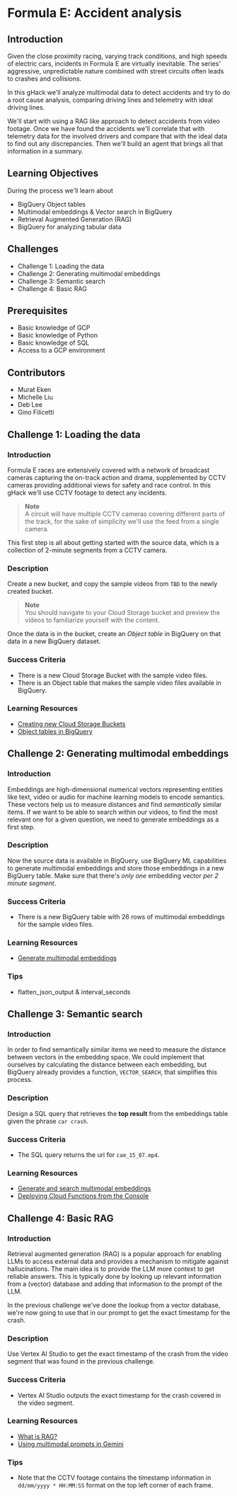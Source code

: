 # Formula E: Accident analysis

## Introduction

Given the close proximity racing, varying track conditions, and high speeds of electric cars, incidents in Formula E are virtually inevitable. The series' aggressive, unpredictable nature combined with street circuits often leads to crashes and collisions.

In this gHack we'll analyze multimodal data to detect accidents and try to do a root cause analysis, comparing driving lines and telemetry with ideal driving lines.

We'll start with using a RAG like approach to detect accidents from video footage. Once we have found the accidents we'll correlate that with telemetry data for the involved drivers and compare that with the ideal data to find out any discrepancies. Then we'll build an agent that brings all that information in a summary.

## Learning Objectives

During the process we'll learn about

- BigQuery Object tables
- Multimodal embeddings & Vector search in BigQuery
- Retrieval Augmented Generation (RAG)
- BigQuery for analyzing tabular data

## Challenges

- Challenge 1: Loading the data
- Challenge 2: Generating multimodal embeddings
- Challenge 3: Semantic search
- Challenge 4: Basic RAG

## Prerequisites

- Basic knowledge of GCP
- Basic knowledge of Python
- Basic knowledge of SQL
- Access to a GCP environment

## Contributors

- Murat Eken
- Michelle Liu
- Deb Lee
- Gino Filicetti

## Challenge 1: Loading the data

### Introduction

Formula E races are extensively covered with a network of broadcast cameras capturing the on-track action and drama, supplemented by CCTV cameras providing additional views for safety and race control. In this gHack we'll use CCTV footage to detect any incidents.

> **Note**  
> A circuit will have multiple CCTV cameras covering different parts of the track, for the sake of simplicity we'll use the feed from a single camera.

This first step is all about getting started with the source data, which is a collection of 2-minute segments from a CCTV camera.

### Description

Create a new bucket, and copy the sample videos from `TBD` to the newly created bucket.

> **Note**  
> You should navigate to your Cloud Storage bucket and preview the videos to familiarize yourself with the content.

Once the data is in the bucket, create an *Object table* in BigQuery on that data in a new BigQuery dataset.

### Success Criteria

- There is a new Cloud Storage Bucket with the sample video files.
- There is an Object table that makes the sample video files available in BigQuery.

### Learning Resources

- [Creating new Cloud Storage Buckets](https://cloud.google.com/storage/docs/creating-buckets)
- [Object tables in BigQuery](https://cloud.google.com/bigquery/docs/object-tables)

## Challenge 2: Generating multimodal embeddings

### Introduction

Embeddings are high-dimensional numerical vectors representing entities like text, video or audio for machine learning models to encode semantics. These vectors help us to measure distances and find *semantically* similar items. If we want to be able to search within our videos, to find the most relevant one for a given question, we need to generate embeddings as a first step.

### Description

Now the source data is available in BigQuery, use BigQuery ML capabilities to generate multimodal embeddings and store those embeddings in a new BigQuery table. Make sure that there's *only one* embedding vector *per 2 minute segment*.

### Success Criteria

- There is a new BigQuery table with 26 rows of multimodal embeddings for the sample video files.

### Learning Resources

- [Generate multimodal embeddings](https://cloud.google.com/bigquery/docs/generate-multimodal-embeddings)

### Tips

- flatten_json_output & interval_seconds

## Challenge 3: Semantic search

### Introduction

In order to find semantically similar items we need to measure the distance between vectors in the embedding space. We could implement that ourselves by calculating the distance between each embedding, but BigQuery already provides a function, `VECTOR_SEARCH`, that simplifies this process.

### Description

Design a SQL query that retrieves the **top result** from the embeddings table given the phrase `car crash`.

### Success Criteria

- The SQL query returns the uri for `cam_15_07.mp4`.

### Learning Resources

- [Generate and search multimodal embeddings](https://cloud.google.com/bigquery/docs/generate-multimodal-embeddings)
- [Deploying Cloud Functions from the Console](https://cloud.google.com/functions/docs/deploy#from-inline-editor)

## Challenge 4: Basic RAG

### Introduction

Retrieval augmented generation (RAG) is a popular approach for enabling LLMs to access external data and provides a mechanism to mitigate against hallucinations. The main idea is to provide the LLM more context to get reliable answers. This is typically done by looking up relevant information from a (vector) database and adding that information to the prompt of the LLM.

In the previous challenge we've done the lookup from a vector database, we're now going to use that in our prompt to get the exact timestamp for the crash.

### Description

Use Vertex AI Studio to get the exact timestamp of the crash from the video segment that was found in the previous challenge.

### Success Criteria

- Vertex AI Studio outputs the exact timestamp for the crash covered in the video segment.

### Learning Resources

- [What is RAG?](https://cloud.google.com/use-cases/retrieval-augmented-generation)
- [Using multimodal prompts in Gemini](https://cloud.google.com/vertex-ai/generative-ai/docs/multimodal/video-understanding)

### Tips

- Note that the CCTV footage contains the timestamp information in `dd/mm/yyyy * HH:MM:SS` format on the top left corner of each frame.
